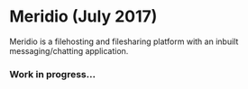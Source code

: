 # Meridio (July 2017)
Meridio is a filehosting and filesharing platform with an inbuilt messaging/chatting application.
### Work in progress...
